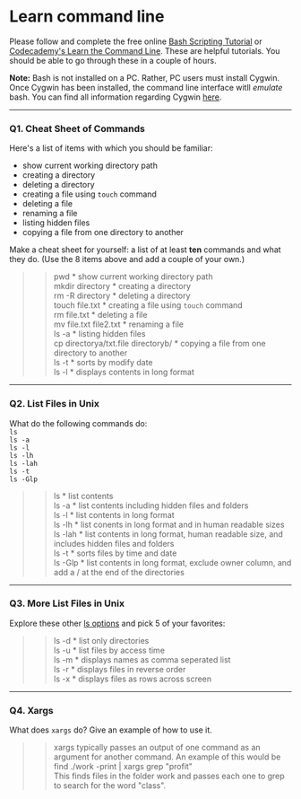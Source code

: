 # Learn command line

Please follow and complete the free online [Bash Scripting Tutorial](https://ryanstutorials.net/bash-scripting-tutorial/) or [Codecademy's Learn the Command Line](https://www.codecademy.com/learn/learn-the-command-line). These are helpful tutorials. You should be able to go through these in a couple of hours.

**Note:** Bash is not installed on a PC. Rather, PC users must install Cygwin. Once Cygwin has been installed, the command line interface witll _emulate_ bash. You can find all information regarding Cygwin [here](https://www.cygwin.com/).

---

### Q1.  Cheat Sheet of Commands  

Here's a list of items with which you should be familiar:  
* show current working directory path
* creating a directory
* deleting a directory
* creating a file using `touch` command
* deleting a file
* renaming a file
* listing hidden files
* copying a file from one directory to another

Make a cheat sheet for yourself: a list of at least **ten** commands and what they do.  (Use the 8 items above and add a couple of your own.)  

> >
> > pwd * show current working directory path  
> > mkdir directory * creating a directory   
> > rm -R directory * deleting a directory  
> > touch file.txt * creating a file using `touch` command  
> > rm file.txt * deleting a file  
> > mv file.txt file2.txt * renaming a file  
> > ls -a * listing hidden files  
> > cp directorya/txt.file directoryb/ * copying a file from one directory to another  
> > ls -t * sorts by modify date  
> > ls -l * displays contents in long format  

---

### Q2.  List Files in Unix   

What do the following commands do:  
`ls`  
`ls -a`  
`ls -l`  
`ls -lh`  
`ls -lah`  
`ls -t`  
`ls -Glp`  
  
> > ls * list contents  
> > ls -a * list contents including hidden files and folders  
> > ls -l * list contents in long format  
> > ls -lh * list conents in long format and in human readable sizes  
> > ls -lah * list contents in long format, human readable size, and includes hidden files and folders  
> > ls -t * sorts files by time and date  
> > ls -Glp * list contents in long format, exclude owner column, and add a / at the end of the directories  


---

### Q3.  More List Files in Unix  

Explore these other [ls options](http://www.techonthenet.com/unix/basic/ls.php) and pick 5 of your favorites:

> > ls -d * list only directories  
> > ls -u * list files by access time  
> > ls -m * displays names as comma seperated list  
> > ls -r * displays files in reverse order  
> > ls -x * displays files as rows across screen  


---

### Q4.  Xargs   

What does `xargs` do? Give an example of how to use it.

> > xargs typically passes an output of one command as an argument for another command. An example of this would be  
> > find ./work -print | xargs grep "profit"  
> > This finds files in the folder work and passes each one to grep to search for the word "class".  
 

